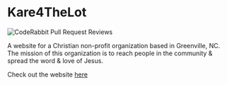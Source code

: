 # Kare4TheLot

![CodeRabbit Pull Request Reviews](https://img.shields.io/coderabbit/prs/github/brandonAdame/kare4thelot-site?utm_source=oss&utm_medium=github&utm_campaign=brandonAdame%2Fkare4thelot-site&labelColor=171717&color=FF570A&link=https%3A%2F%2Fcoderabbit.ai&label=CodeRabbit+Reviews)

A website for a Christian non-profit organization based in Greenville, NC. The mission of this organization is to reach people in the community & spread the word & love of Jesus.

Check out the website [here](https://kare4thelot.com/)
